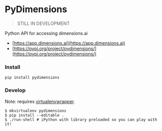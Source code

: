 # PyDimensions 

> STILL IN DEVELOPMENT

Python API for accessing dimensions.ai 

* [https://app.dimensions.ai](https://app.dimensions.ai)
* [https://pypi.org/project/pydimensions/](https://pypi.org/project/pydimensions/)


### Install

```
pip install pydimensions
```

### Develop

Note: requires [virtualenvwrapper](https://virtualenvwrapper.readthedocs.io/en/latest/).

```
$ mkvirtualenv pydimensions
$ pip install --editable .
$ ./run-shell # iPython with library preloaded so you can play with it!
```
